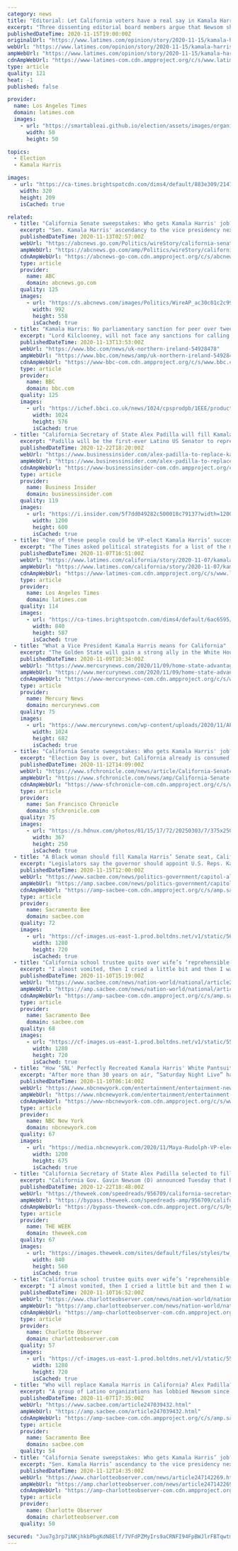 ```yaml
---
category: news
title: "Editorial: Let California voters have a real say in Kamala Harris’ replacement"
excerpt: "Three dissenting editorial board members argue that Newsom should appoint a caretaker senator rather than picking someone who will run as the incumbent in 2022."
publishedDateTime: 2020-11-15T19:00:00Z
originalUrl: "https://www.latimes.com/opinion/story/2020-11-15/kamala-harris-replacement-special-election"
webUrl: "https://www.latimes.com/opinion/story/2020-11-15/kamala-harris-replacement-special-election"
ampWebUrl: "https://www.latimes.com/opinion/story/2020-11-15/kamala-harris-replacement-special-election?_amp=true"
cdnAmpWebUrl: "https://www-latimes-com.cdn.ampproject.org/c/s/www.latimes.com/opinion/story/2020-11-15/kamala-harris-replacement-special-election?_amp=true"
type: article
quality: 121
heat: -1
published: false

provider:
  name: Los Angeles Times
  domain: latimes.com
  images:
    - url: "https://smartableai.github.io/election/assets/images/organizations/latimes.com-50x50.jpg"
      width: 50
      height: 50

topics:
  - Election
  - Kamala Harris

images:
  - url: "https://ca-times.brightspotcdn.com/dims4/default/883e309/2147483647/strip/true/crop/2861x1869+0+19/resize/320x209!/quality/90/?url=https%3A%2F%2Fcalifornia-times-brightspot.s3.amazonaws.com%2Fa2%2F2c%2Fdcf5e43742cca5a9ed04a360e563%2Felection-2020-trump-83635.jpg"
    width: 320
    height: 209
    isCached: true

related:
  - title: "California Senate sweepstakes: Who gets Kamala Harris' job?"
    excerpt: "Sen. Kamala Harris' ascendancy to the vice presidency next year has left California with a tantalizing question: Who will replace her in the Senate"
    publishedDateTime: 2020-11-13T02:57:00Z
    webUrl: "https://abcnews.go.com/Politics/wireStory/california-senate-sweepstakes-kamala-harris-job-74168361"
    ampWebUrl: "https://abcnews.go.com/amp/Politics/wireStory/california-senate-sweepstakes-kamala-harris-job-74168361"
    cdnAmpWebUrl: "https://abcnews-go-com.cdn.ampproject.org/c/s/abcnews.go.com/amp/Politics/wireStory/california-senate-sweepstakes-kamala-harris-job-74168361"
    type: article
    provider:
      name: ABC
      domain: abcnews.go.com
    quality: 125
    images:
      - url: "https://s.abcnews.com/images/Politics/WireAP_ac30c01c2c9949cf8eef6fa7cc9c84fe_16x9_992.jpg"
        width: 992
        height: 558
        isCached: true
  - title: "Kamala Harris: No parliamentary sanction for peer over tweet"
    excerpt: "Lord Kilclooney, will not face any sanctions for calling US vice-president-elect Kamala Harris \"the Indian\". The standards commissioner said that as the comment was made on Twitter, it was outside her power to investigate,"
    publishedDateTime: 2020-11-13T13:53:00Z
    webUrl: "https://www.bbc.com/news/uk-northern-ireland-54928478"
    ampWebUrl: "https://www.bbc.com/news/amp/uk-northern-ireland-54928478"
    cdnAmpWebUrl: "https://www-bbc-com.cdn.ampproject.org/c/s/www.bbc.com/news/amp/uk-northern-ireland-54928478"
    type: article
    provider:
      name: BBC
      domain: bbc.com
    quality: 125
    images:
      - url: "https://ichef.bbci.co.uk/news/1024/cpsprodpb/1EEE/production/_113881970_gettyimages-1197732327.jpg"
        width: 1024
        height: 576
        isCached: true
  - title: "California Secretary of State Alex Padilla will fill Kamala Harris' US Senate seat"
    excerpt: "Padilla will be the first-ever Latino US Senator to represent California, serving out the rest of Harris' term until 2022."
    publishedDateTime: 2020-12-22T18:20:00Z
    webUrl: "https://www.businessinsider.com/alex-padilla-to-replace-kamala-harris-in-us-senate-from-california-2020-12"
    ampWebUrl: "https://www.businessinsider.com/alex-padilla-to-replace-kamala-harris-in-us-senate-from-california-2020-12?amp"
    cdnAmpWebUrl: "https://www-businessinsider-com.cdn.ampproject.org/c/s/www.businessinsider.com/alex-padilla-to-replace-kamala-harris-in-us-senate-from-california-2020-12?amp"
    type: article
    provider:
      name: Business Insider
      domain: businessinsider.com
    quality: 119
    images:
      - url: "https://i.insider.com/5f7dd049282c500018c79137?width=1200&format=jpeg"
        width: 1200
        height: 600
        isCached: true
  - title: "One of these people could be VP-elect Kamala Harris’ successor and California’s next senator"
    excerpt: "The Times asked political strategists for a list of the most likely contenders from whom Newsom might choose to replace Harris for the final two years of her Senate term."
    publishedDateTime: 2020-11-07T16:51:00Z
    webUrl: "https://www.latimes.com/california/story/2020-11-07/kamala-harris-successor-california-senator"
    ampWebUrl: "https://www.latimes.com/california/story/2020-11-07/kamala-harris-successor-california-senator?_amp=true"
    cdnAmpWebUrl: "https://www-latimes-com.cdn.ampproject.org/c/s/www.latimes.com/california/story/2020-11-07/kamala-harris-successor-california-senator?_amp=true"
    type: article
    provider:
      name: Los Angeles Times
      domain: latimes.com
    quality: 114
    images:
      - url: "https://ca-times.brightspotcdn.com/dims4/default/6ac6595/2147483647/strip/true/crop/2048x1430+0+0/resize/840x587!/quality/90/?url=https%3A%2F%2Fcalifornia-times-brightspot.s3.amazonaws.com%2Fc1%2F57%2F3e257e5f130c40ac25e6a9b9078e%2Fla-1518827091-m3b6svi2yw-snap-image"
        width: 840
        height: 587
        isCached: true
  - title: "What a Vice President Kamala Harris means for California"
    excerpt: "The Golden State will gain a strong ally in the White House and new national influence with a Californian as Joe Biden’s second-in-command."
    publishedDateTime: 2020-11-09T10:34:00Z
    webUrl: "https://www.mercurynews.com/2020/11/09/home-state-advantage-what-a-vice-president-kamala-harris-means-for-california/"
    ampWebUrl: "https://www.mercurynews.com/2020/11/09/home-state-advantage-what-a-vice-president-kamala-harris-means-for-california/amp/"
    cdnAmpWebUrl: "https://www-mercurynews-com.cdn.ampproject.org/c/s/www.mercurynews.com/2020/11/09/home-state-advantage-what-a-vice-president-kamala-harris-means-for-california/amp/"
    type: article
    provider:
      name: Mercury News
      domain: mercurynews.com
    quality: 75
    images:
      - url: "https://www.mercurynews.com/wp-content/uploads/2020/11/AP_20312146734383.jpg?w=1024&h=682"
        width: 1024
        height: 682
        isCached: true
  - title: "California Senate sweepstakes: Who gets Kamala Harris' job?"
    excerpt: "Election Day is over, but California already is consumed with its next high-profile political contest — the competition to fill Kamala Harris’ soon-to-be-vacant U.S. Senate seat. In this race, only one vote matters,"
    publishedDateTime: 2020-11-12T14:09:00Z
    webUrl: "https://www.sfchronicle.com/news/article/California-Senate-sweepstakes-Who-gets-Kamala-15721793.php"
    ampWebUrl: "https://www.sfchronicle.com/news/amp/California-Senate-sweepstakes-Who-gets-Kamala-15721793.php"
    cdnAmpWebUrl: "https://www-sfchronicle-com.cdn.ampproject.org/c/s/www.sfchronicle.com/news/amp/California-Senate-sweepstakes-Who-gets-Kamala-15721793.php"
    type: article
    provider:
      name: San Francisco Chronicle
      domain: sfchronicle.com
    quality: 75
    images:
      - url: "https://s.hdnux.com/photos/01/15/17/72/20250303/7/375x250.jpg"
        width: 367
        height: 250
        isCached: true
  - title: "A Black woman should fill Kamala Harris’ Senate seat, California caucus says"
    excerpt: "Legislators say the governor should appoint U.S. Reps. Karen Bass or Barbara Lee to succeed the vice president-elect."
    publishedDateTime: 2020-11-15T12:00:00Z
    webUrl: "https://www.sacbee.com/news/politics-government/capitol-alert/article247171506.html"
    ampWebUrl: "https://amp.sacbee.com/news/politics-government/capitol-alert/article247171506.html"
    cdnAmpWebUrl: "https://amp-sacbee-com.cdn.ampproject.org/c/s/amp.sacbee.com/news/politics-government/capitol-alert/article247171506.html"
    type: article
    provider:
      name: Sacramento Bee
      domain: sacbee.com
    quality: 72
    images:
      - url: "https://cf-images.us-east-1.prod.boltdns.net/v1/static/5615998022001/1a0650c0-5bc7-4acb-a2b3-e3710c3e1878/0380f3a4-bb6e-4fb4-a587-6aa9a4b317c2/1280x720/match/image.jpg"
        width: 1280
        height: 720
        isCached: true
  - title: "California school trustee quits over wife’s ‘reprehensible’ tweet about Kamala Harris"
    excerpt: "I almost vomited, then I cried a little bit and then I was just shaking and I was so angry,” said one parent about the Twitter post."
    publishedDateTime: 2020-11-10T15:19:00Z
    webUrl: "https://www.sacbee.com/news/nation-world/national/article247096792.html"
    ampWebUrl: "https://amp.sacbee.com/news/nation-world/national/article247096792.html"
    cdnAmpWebUrl: "https://amp-sacbee-com.cdn.ampproject.org/c/s/amp.sacbee.com/news/nation-world/national/article247096792.html"
    type: article
    provider:
      name: Sacramento Bee
      domain: sacbee.com
    quality: 68
    images:
      - url: "https://cf-images.us-east-1.prod.boltdns.net/v1/static/5502557042001/c40ec35b-ceac-4134-870a-9fcc454e83ec/c75b6003-d661-4571-9b8c-1c6bd6b3e702/1280x720/match/image.jpg"
        width: 1280
        height: 720
        isCached: true
  - title: "How ‘SNL' Perfectly Recreated Kamala Harris' White Pantsuit With Just Minutes to Spare"
    excerpt: "After more than 30 years on air, “Saturday Night Live” has accumulated quite the wardrobe, with nearly every piece of clothing one could need."
    publishedDateTime: 2020-11-10T06:14:00Z
    webUrl: "https://www.nbcnewyork.com/entertainment/entertainment-news/how-snl-perfectly-recreated-kamala-harris-white-pantsuit-with-just-minutes-to-spare/2714413/"
    ampWebUrl: "https://www.nbcnewyork.com/entertainment/entertainment-news/how-snl-perfectly-recreated-kamala-harris-white-pantsuit-with-just-minutes-to-spare/2714413/?amp"
    cdnAmpWebUrl: "https://www-nbcnewyork-com.cdn.ampproject.org/c/s/www.nbcnewyork.com/entertainment/entertainment-news/how-snl-perfectly-recreated-kamala-harris-white-pantsuit-with-just-minutes-to-spare/2714413/?amp"
    type: article
    provider:
      name: NBC New York
      domain: nbcnewyork.com
    quality: 67
    images:
      - url: "https://media.nbcnewyork.com/2020/11/Maya-Rudolph-VP-elect-SNL.jpg?crop=296px%2C38px%2C2599px%2C1462px&resize=1200%2C675"
        width: 1200
        height: 675
        isCached: true
  - title: "California Secretary of State Alex Padilla selected to fill Kamala Harris' Senate seat"
    excerpt: "California Gov. Gavin Newsom (D) announced Tuesday that he has selected California's Secretary of State Alex Padilla (D) to fill the U.S. Senate seat left open by Vice President-elect Kamala Harris. Padilla will serve out the two remaining years of Harris' term after she's sworn in as vice president in January."
    publishedDateTime: 2020-12-22T18:48:00Z
    webUrl: "https://theweek.com/speedreads/956709/california-secretary-state-alex-padilla-selected-fill-kamala-harris-senate-seat"
    ampWebUrl: "https://bypass.theweek.com/speedreads-amp/956709/california-secretary-state-alex-padilla-selected-fill-kamala-harris-senate-seat"
    cdnAmpWebUrl: "https://bypass-theweek-com.cdn.ampproject.org/c/s/bypass.theweek.com/speedreads-amp/956709/california-secretary-state-alex-padilla-selected-fill-kamala-harris-senate-seat"
    type: article
    provider:
      name: THE WEEK
      domain: theweek.com
    quality: 67
    images:
      - url: "https://images.theweek.com/sites/default/files/styles/tw_image_6_4/public/gettyimages-1267424249.jpg?itok=ivgkRYmo"
        width: 840
        height: 560
        isCached: true
  - title: "California school trustee quits over wife’s ‘reprehensible’ tweet about Kamala Harris | Charlotte Observer"
    excerpt: "I almost vomited, then I cried a little bit and then I was just shaking and I was so angry,” said one parent about the Twitter post."
    publishedDateTime: 2020-11-10T16:52:00Z
    webUrl: "https://www.charlotteobserver.com/news/nation-world/national/article247096792.html"
    ampWebUrl: "https://amp.charlotteobserver.com/news/nation-world/national/article247096792.html"
    cdnAmpWebUrl: "https://amp-charlotteobserver-com.cdn.ampproject.org/c/s/amp.charlotteobserver.com/news/nation-world/national/article247096792.html"
    type: article
    provider:
      name: Charlotte Observer
      domain: charlotteobserver.com
    quality: 57
    images:
      - url: "https://cf-images.us-east-1.prod.boltdns.net/v1/static/5502557042001/c40ec35b-ceac-4134-870a-9fcc454e83ec/c75b6003-d661-4571-9b8c-1c6bd6b3e702/1280x720/match/image.jpg"
        width: 1280
        height: 720
        isCached: true
  - title: "Who will replace Kamala Harris in California? Alex Padilla? Eva Longoria?"
    excerpt: "A group of Latino organizations has lobbied Newsom since August to select Secretary of State Alex Padilla. Such a move would end 170 years without a Latino/a Senator from California. Of course, with wildfires,"
    publishedDateTime: 2020-11-07T17:35:00Z
    webUrl: "https://www.sacbee.com/article247039432.html"
    ampWebUrl: "https://amp.sacbee.com/article247039432.html"
    cdnAmpWebUrl: "https://amp-sacbee-com.cdn.ampproject.org/c/s/amp.sacbee.com/article247039432.html"
    type: article
    provider:
      name: Sacramento Bee
      domain: sacbee.com
    quality: 54
  - title: "California Senate sweepstakes: Who gets Kamala Harris’ job? | Charlotte Observer"
    excerpt: "Sen. Kamala Harris’ ascendancy to the vice presidency next year has left California with a tantalizing question: Who will replace her in the Senate."
    publishedDateTime: 2020-11-12T14:35:00Z
    webUrl: "https://www.charlotteobserver.com/news/article247142269.html"
    ampWebUrl: "https://amp.charlotteobserver.com/news/article247142269.html"
    cdnAmpWebUrl: "https://amp-charlotteobserver-com.cdn.ampproject.org/c/s/amp.charlotteobserver.com/news/article247142269.html"
    type: article
    provider:
      name: Charlotte Observer
      domain: charlotteobserver.com
    quality: 50

secured: "Juu7g3rp7iNKjhkbPbgKdN8Elf/7VFdPZMyIrs9aCRNFI94FpBWJlrFBTqwtmPlRNp5+CVyIvm3osLapl3TASO+yhPY7Ntmgx1gEWTB1v4R0WsWwwx2Mt6EymXAtFHkOMuymGldp3nuV5Bii2f0gEj45weg3Ptki4Nimmm2HYi1vtVwZO/P5Njw0KyerZoyReEsL5Hab4qov+3v9ahrz/N9zV3mySszEPPXj4IAgM0n/pU14DIMUiYfi2ugMgRN3rQG1sEN9+R3YJUBftURLQz9tT0vp5mH9xTGJGeADEc1UA0my0+lkPNouSMeP6ibwlj5JcwXgiFDwsTNq6XTohjqq6wPDUCryAz9Z4yy/ELo=;dkiSXmQ1+49emVPkQ2taEA=="
---
```


